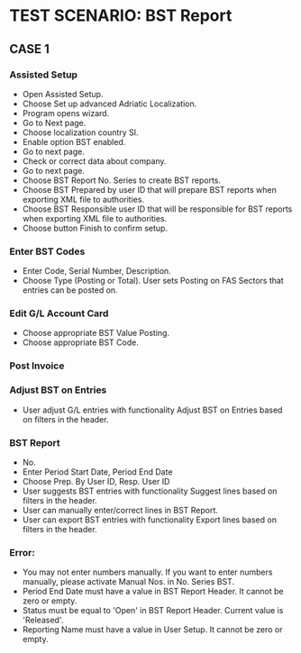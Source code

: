 # TEST SCENARIO: BST Report


## CASE 1

### Assisted Setup

-	Open Assisted Setup.
-	Choose Set up advanced Adriatic Localization.
-	Program opens wizard.
-	Go to Next page.
-	Choose localization country SI.
-	Enable option BST enabled.
-	Go to next page.
-	Check or correct data about company.
-	Go to next page.
-	Choose BST Report No. Series to create BST reports.
-	Choose BST Prepared by user ID that will prepare BST reports when exporting XML file to authorities.
-	Choose BST Responsible user ID that will be responsible for BST reports when exporting XML file to authorities.
-	Choose button Finish to confirm setup.

### Enter BST Codes

-	Enter Code, Serial Number, Description.
-	Choose Type (Posting or Total). User sets Posting on FAS Sectors that entries can be posted on.

### Edit G/L Account Card

-	Choose appropriate BST Value Posting.
-	Choose appropriate BST Code.

### Post Invoice

### Adjust BST on Entries

-	User adjust G/L entries with functionality Adjust BST on Entries based on filters in the header.

### BST Report

-	No.
-	Enter Period Start Date, Period End Date
-	Choose Prep. By User ID, Resp. User ID
-	User suggests BST entries with functionality Suggest lines based on filters in the header.
-	User can manually enter/correct lines in BST Report.
-	User can export BST entries with functionality Export lines based on filters in the header.

### Error:

-	You may not enter numbers manually. If you want to enter numbers manually, please activate Manual Nos. in No. Series BST.
-	Period End Date must have a value in BST Report Header. It cannot be zero or empty. 
-	Status must be equal to 'Open' in BST Report Header. Current value is 'Released'.
-	Reporting Name must have a value in User Setup. It cannot be zero or empty.
